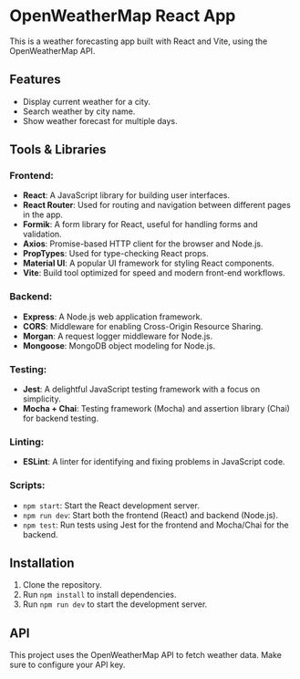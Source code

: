 # OpenWeatherMap React App

This is a weather forecasting app built with React and Vite, using the OpenWeatherMap API.

## Features

- Display current weather for a city.
- Search weather by city name.
- Show weather forecast for multiple days.

## Tools & Libraries

### Frontend:
- **React**: A JavaScript library for building user interfaces.
- **React Router**: Used for routing and navigation between different pages in the app.
- **Formik**: A form library for React, useful for handling forms and validation.
- **Axios**: Promise-based HTTP client for the browser and Node.js.
- **PropTypes**: Used for type-checking React props.
- **Material UI**: A popular UI framework for styling React components.
- **Vite**: Build tool optimized for speed and modern front-end workflows.

### Backend:
- **Express**: A Node.js web application framework.
- **CORS**: Middleware for enabling Cross-Origin Resource Sharing.
- **Morgan**: A request logger middleware for Node.js.
- **Mongoose**: MongoDB object modeling for Node.js.

### Testing:
- **Jest**: A delightful JavaScript testing framework with a focus on simplicity.
- **Mocha + Chai**: Testing framework (Mocha) and assertion library (Chai) for backend testing.

### Linting:
- **ESLint**: A linter for identifying and fixing problems in JavaScript code.

### Scripts:

- `npm start`: Start the React development server.
- `npm run dev`: Start both the frontend (React) and backend (Node.js).
- `npm test`: Run tests using Jest for the frontend and Mocha/Chai for the backend.

## Installation

1. Clone the repository.
2. Run `npm install` to install dependencies.
3. Run `npm run dev` to start the development server.

## API

This project uses the OpenWeatherMap API to fetch weather data. Make sure to configure your API key.
